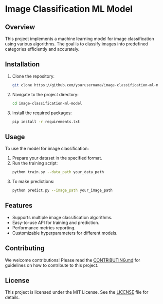 # Image Classification ML Model

## Overview
This project implements a machine learning model for image classification using various algorithms. The goal is to classify images into predefined categories efficiently and accurately.

## Installation
1. Clone the repository:
   ```bash
   git clone https://github.com/yourusername/image-classification-ml-model.git
   ```
2. Navigate to the project directory:
   ```bash
   cd image-classification-ml-model
   ```
3. Install the required packages:
   ```bash
   pip install -r requirements.txt
   ```

## Usage
To use the model for image classification:
1. Prepare your dataset in the specified format.
2. Run the training script:
   ```bash
   python train.py --data_path your_data_path
   ```
3. To make predictions:
   ```bash
   python predict.py --image_path your_image_path
   ```

## Features
- Supports multiple image classification algorithms.
- Easy-to-use API for training and prediction.
- Performance metrics reporting.
- Customizable hyperparameters for different models.

## Contributing
We welcome contributions! Please read the [CONTRIBUTING.md](CONTRIBUTING.md) for guidelines on how to contribute to this project.

## License
This project is licensed under the MIT License. See the [LICENSE](LICENSE) file for details.